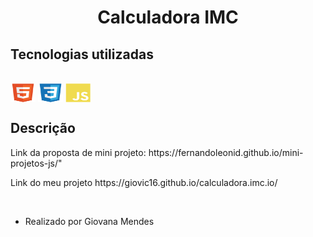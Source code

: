 <h1 align='center'> Calculadora IMC </h1>

## Tecnologias utilizadas

<div style="display: inline_block"><br>
<img align="center" alt="HTML" height="30" width="40" src="https://raw.githubusercontent.com/devicons/devicon/master/icons/html5/html5-original.svg">

<img align="center" alt="CSS" height="30" width="40" src="https://raw.githubusercontent.com/devicons/devicon/master/icons/css3/css3-original.svg">

<img align="center" alt="Js" height="30" width="40" src="https://raw.githubusercontent.com/devicons/devicon/master/icons/javascript/javascript-plain.svg">
</div>

## Descrição
<p> Link da proposta de mini projeto: https://fernandoleonid.github.io/mini-projetos-js/" </p>
<p> Link do meu projeto https://giovic16.github.io/calculadora.imc.io/ </p>
<br>

- Realizado por Giovana Mendes
